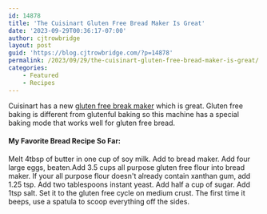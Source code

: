 ```yaml
---
id: 14878
title: 'The Cuisinart Gluten Free Bread Maker Is Great'
date: '2023-09-29T00:36:17-07:00'
author: cjtrowbridge
layout: post
guid: 'https://blog.cjtrowbridge.com/?p=14878'
permalink: /2023/09/29/the-cuisinart-gluten-free-bread-maker-is-great/
categories:
    - Featured
    - Recipes
---
```


Cuisinart has a new [gluten free break maker](https://amzn.to/3PA7EA6) which is great. Gluten free baking is different from glutenful baking so this machine has a special baking mode that works well for gluten free bread.

#### My Favorite Bread Recipe So Far:

Melt 4tbsp of butter in one cup of soy milk. Add to bread maker. <span style="background-color: var(--global--color-background); color: var(--global--color-primary); font-family: var(--global--font-secondary); font-size: var(--global--font-size-base);">Add four large eggs, beaten.</span>Add 3.5 cups all purpose gluten free flour into bread maker. If your all purpose flour doesn't already contain xanthan gum, add 1.25 tsp. Add two tablespoons instant yeast. Add half a cup of sugar. Add 1tsp salt. Set it to the gluten free cycle on medium crust. The first time it beeps, use a spatula to scoop everything off the sides.